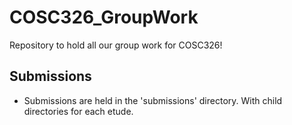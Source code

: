 # COSC326_GroupWork
Repository to hold all our group work for COSC326!

## Submissions
- Submissions are held in the 'submissions' directory. With child directories for each etude. 
